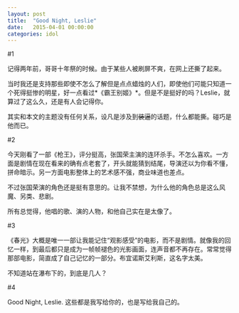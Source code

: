 ```yaml
---
layout: post
title:  "Good Night, Leslie"
date:   2015-04-01 00:00:00
categories: idol
---
```


#1
<p>记得两年前，哥哥十年祭的时候。由于某些人被刷屏不爽，在网上还撕了起来。    
<p>当时我还是支持那些即使不怎么了解但是点点蜡烛的人们，即使他们可能只知道一个死得挺惨的明星，好一点看过*《霸王别姬》*。但是不是挺好的吗？Leslie，就算过了这么久，还是有人会记得你。  
<p>其实和本文的主题没有任何关系，设凡是涉及到<del>装逼</del>的话题，什么都能撕。碰巧是他而已。

#2
<p>今天刚看了一部《枪王》，评分挺高，张国荣主演的连环杀手。不怎么喜欢。一方面是剧情在现在看来的确有点老套了，开头就能猜到结尾，导演还以为你看不懂，拼命暗示。另一方面电影整体上的艺术感不强，商业味道也差点。  
<p>不过张国荣演的角色还是挺有意思的。让我不禁想，为什么他的角色总是这么风魔、另类、悲剧。  
<p>所有总觉得，他唱的歌、演的人物，和他自己实在是太像了。

#3
<p>《春光》大概是唯一一部让我能记住“观影感受”的电影，而不是剧情。就像我的回忆一样，到最后都只是成为一帧帧褪色的光影画面，连声音都不再存在。常常觉得那部电影，简直成了自己记忆的一部分。布宜诺斯艾利斯，这名字太美。
<p>不知道站在瀑布下的，到底是几人？

#4
<p>Good Night, Leslie. 这些都是我写给你的，也是写给我自己的。